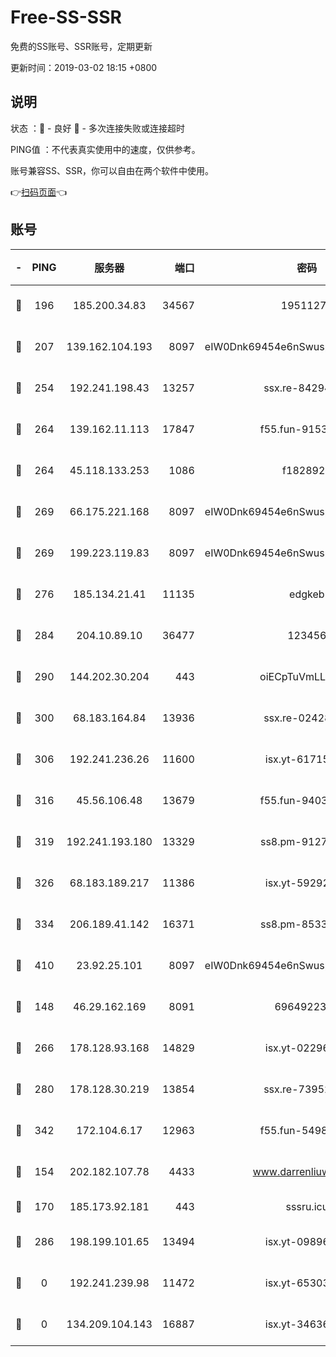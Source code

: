 # Free-SS-SSR

免费的SS账号、SSR账号，定期更新

更新时间：2019-03-02 18:15 +0800

## 说明

状态     ：🙂 - 良好 🙁 - 多次连接失败或连接超时

PING值   ：不代表真实使用中的速度，仅供参考。

账号兼容SS、SSR，你可以自由在两个软件中使用。

👉[扫码页面](https://liesauer.github.io/free-ss-ssr.github.io/)👈

## 账号

|-|PING|服务器|端口|密码|加密方式|区域|
|:----:|:----:|:-----:|-----:|:----:|:----:|:----:|
|🙂|196|185.200.34.83|34567|19511276|aes-256-cfb|US|
|🙂|207|139.162.104.193|8097|eIW0Dnk69454e6nSwuspv9DmS201tQ0D|aes-256-cfb|JP|
|🙂|254|192.241.198.43|13257|ssx.re-84294373|aes-256-cfb|US|
|🙂|264|139.162.11.113|17847|f55.fun-91530926|aes-256-cfb|SG|
|🙂|264|45.118.133.253|1086|f1828920|aes-256-cfb|SG|
|🙂|269|66.175.221.168|8097|eIW0Dnk69454e6nSwuspv9DmS201tQ0D|aes-256-cfb|US|
|🙂|269|199.223.119.83|8097|eIW0Dnk69454e6nSwuspv9DmS201tQ0D|aes-256-cfb|US|
|🙂|276|185.134.21.41|11135|edgkeb|aes-256-cfb|GB|
|🙂|284|204.10.89.10|36477|123456|aes-256-cfb|US|
|🙂|290|144.202.30.204|443|oiECpTuVmLLxk4Ts|aes-256-cfb|US|
|🙂|300|68.183.164.84|13936|ssx.re-02428773|aes-256-cfb|US|
|🙂|306|192.241.236.26|11600|isx.yt-61715029|aes-256-cfb|US|
|🙂|316|45.56.106.48|13679|f55.fun-94035018|aes-256-cfb|US|
|🙂|319|192.241.193.180|13329|ss8.pm-91273278|aes-256-cfb|US|
|🙂|326|68.183.189.217|11386|isx.yt-59292721|aes-256-cfb|SG|
|🙂|334|206.189.41.142|16371|ss8.pm-85330521|aes-256-cfb|SG|
|🙂|410|23.92.25.101|8097|eIW0Dnk69454e6nSwuspv9DmS201tQ0D|aes-256-cfb|US|
|🙂|148|46.29.162.169|8091|6964922356|aes-256-cfb|RU|
|🙂|266|178.128.93.168|14829|isx.yt-02296578|aes-256-cfb|SG|
|🙂|280|178.128.30.219|13854|ssx.re-73952571|aes-256-cfb|SG|
|🙂|342|172.104.6.17|12963|f55.fun-54984893|aes-256-cfb|US|
|🙁|154|202.182.107.78|4433|www.darrenliuwei.com|aes-256-cfb|JP|
|🙁|170|185.173.92.181|443|sssru.icu|rc4-md5|RU|
|🙁|286|198.199.101.65|13494|isx.yt-09896411|aes-256-cfb|US|
|🙁|0|192.241.239.98|11472|isx.yt-65303536|aes-256-cfb|US|
|🙁|0|134.209.104.143|16887|isx.yt-34636284|aes-256-cfb|SG|
